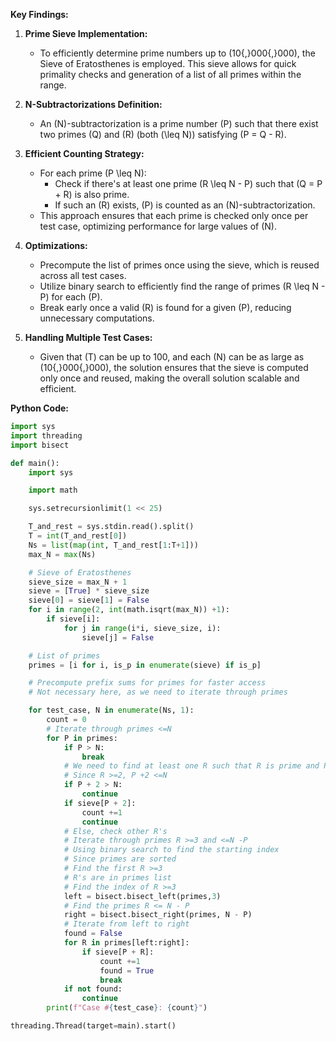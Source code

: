 **Key Findings:**

1. **Prime Sieve Implementation:**
   - To efficiently determine prime numbers up to \(10{,}000{,}000\), the Sieve of Eratosthenes is employed. This sieve allows for quick primality checks and generation of a list of all primes within the range.

2. **N-Subtractorizations Definition:**
   - An \(N\)-subtractorization is a prime number \(P\) such that there exist two primes \(Q\) and \(R\) (both \(\leq N\)) satisfying \(P = Q - R\).

3. **Efficient Counting Strategy:**
   - For each prime \(P \leq N\):
     - Check if there's at least one prime \(R \leq N - P\) such that \(Q = P + R\) is also prime.
     - If such an \(R\) exists, \(P\) is counted as an \(N\)-subtractorization.
   - This approach ensures that each prime is checked only once per test case, optimizing performance for large values of \(N\).

4. **Optimizations:**
   - Precompute the list of primes once using the sieve, which is reused across all test cases.
   - Utilize binary search to efficiently find the range of primes \(R \leq N - P\) for each \(P\).
   - Break early once a valid \(R\) is found for a given \(P\), reducing unnecessary computations.

5. **Handling Multiple Test Cases:**
   - Given that \(T\) can be up to 100, and each \(N\) can be as large as \(10{,}000{,}000\), the solution ensures that the sieve is computed only once and reused, making the overall solution scalable and efficient.

**Python Code:**

```python
import sys
import threading
import bisect

def main():
    import sys

    import math

    sys.setrecursionlimit(1 << 25)

    T_and_rest = sys.stdin.read().split()
    T = int(T_and_rest[0])
    Ns = list(map(int, T_and_rest[1:T+1]))
    max_N = max(Ns)

    # Sieve of Eratosthenes
    sieve_size = max_N + 1
    sieve = [True] * sieve_size
    sieve[0] = sieve[1] = False
    for i in range(2, int(math.isqrt(max_N)) +1):
        if sieve[i]:
            for j in range(i*i, sieve_size, i):
                sieve[j] = False

    # List of primes
    primes = [i for i, is_p in enumerate(sieve) if is_p]

    # Precompute prefix sums for primes for faster access
    # Not necessary here, as we need to iterate through primes

    for test_case, N in enumerate(Ns, 1):
        count = 0
        # Iterate through primes <=N
        for P in primes:
            if P > N:
                break
            # We need to find at least one R such that R is prime and P + R is prime and P + R <=N
            # Since R >=2, P +2 <=N
            if P + 2 > N:
                continue
            if sieve[P + 2]:
                count +=1
                continue
            # Else, check other R's
            # Iterate through primes R >=3 and <=N -P
            # Using binary search to find the starting index
            # Since primes are sorted
            # Find the first R >=3
            # R's are in primes list
            # Find the index of R >=3
            left = bisect.bisect_left(primes,3)
            # Find the primes R <= N - P
            right = bisect.bisect_right(primes, N - P)
            # Iterate from left to right
            found = False
            for R in primes[left:right]:
                if sieve[P + R]:
                    count +=1
                    found = True
                    break
            if not found:
                continue
        print(f"Case #{test_case}: {count}")

threading.Thread(target=main).start()
```